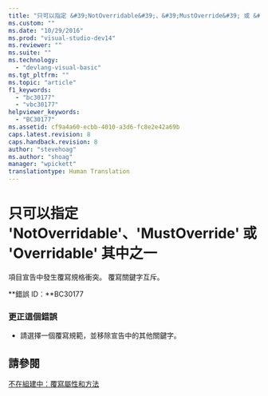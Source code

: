 ```yaml
---
title: "只可以指定 &#39;NotOverridable&#39;、&#39;MustOverride&#39; 或 &#39;Overridable&#39; 其中之一 | Microsoft Docs"
ms.custom: ""
ms.date: "10/29/2016"
ms.prod: "visual-studio-dev14"
ms.reviewer: ""
ms.suite: ""
ms.technology: 
  - "devlang-visual-basic"
ms.tgt_pltfrm: ""
ms.topic: "article"
f1_keywords: 
  - "bc30177"
  - "vbc30177"
helpviewer_keywords: 
  - "BC30177"
ms.assetid: cf9a4a60-ecbb-4010-a3d6-fc8e2e42a69b
caps.latest.revision: 8
caps.handback.revision: 8
author: "stevehoag"
ms.author: "shoag"
manager: "wpickett"
translationtype: Human Translation
---
```

# 只可以指定 &#39;NotOverridable&#39;、&#39;MustOverride&#39; 或 &#39;Overridable&#39; 其中之一
項目宣告中發生覆寫規格衝突。 覆寫關鍵字互斥。  
  
 **錯誤 ID︰**BC30177  
  
### 更正這個錯誤  
  
-   請選擇一個覆寫規範，並移除宣告中的其他關鍵字。  
  
## 請參閱  
 [不在組建中：覆寫屬性和方法](http://msdn.microsoft.com/zh-tw/2167e8f5-1225-4b13-9ebd-02591ba90213)